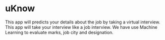 # uKnow

This app will predicts your details about the job by taking a virtual interview. This app will take your interview like a job interview. We have use Machine Learning to evaluate marks, job city and designation.
